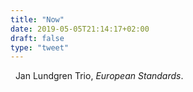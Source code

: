 ```yaml
---
title: "Now"
date: 2019-05-05T21:14:17+02:00
draft: false
type: "tweet"
---
```

<a href="https://itunes.apple.com/fr/album/european-standards/308186782" type="application/rss+xml" class="iconfont icon-music" title="rss"></a> &nbsp; Jan Lundgren Trio, *European Standards*.

